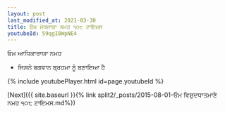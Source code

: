 ```yaml
---
layout: post
last_modified_at: 2021-03-30
title: ਓਮ ਮੇਧਜਾਯਾ ਨਮਹ ੧੦੮ ਟਾਇਮਸ
youtubeId: 59qgI8WpNE4
---
```

 
 
 ਓਮ ਆਧਿਕਾਰਾਯਾ ਨਮਹ  
 
 -  ਜਿਸਨੇ ਭਗਵਾਨ ਬ੍ਰਹਮਾ ਨੂੰ ਬਣਾਇਆ ਹੈ 
 
  
 
  
 
 
 
 
 
 


{% include youtubePlayer.html id=page.youtubeId %}
 
[Next]({{ site.baseurl }}{% link  split2/_posts/2015-08-01-ਓਮ ਵਿਸ਼ੁਦਧਾਤਮਾਣੇ ਨਮਹ  ੧੦੮ ਟਾਇਮਸ.md%})
 
